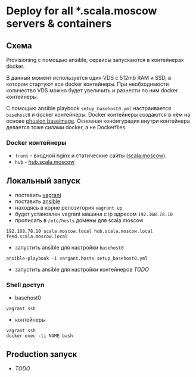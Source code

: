 # Deploy for all *.scala.moscow servers & containers


## Схема

Provisioning с помощью ansible, сервисы запускаются в контейнерах docker.

В данный момент используется один VDS с 512mb RAM и SSD, в котором стартуют все 
docker контейнеры. При необходимости количество VDS можно будет увеличить и 
разнести по ним docker контейнеры.

С помощью ansible playbook `setup_basehost0.yml` настраивается `basehost0` 
и docker контейнеры. Docker контейнеры создаются в нём на основе 
[phusion baseimage](https://github.com/phusion/baseimage-docker).
Основная конфигурация внутри контейнера делается тоже силами docker, 
а не Dockerfiles.

### Docker контейнеры

* `front` - входной nginx и 
  статические сайты 
  ([scala.moscow](https://github.com/scala-moscow/scala.moscow)).
* `hub` - [hub.scala.moscow](https://github.com/scala-moscow/hub.scala.moscow)


## Локальный запуск

* поставить [vagrant](https://www.vagrantup.com/downloads.html)
* поставить [ansible](http://docs.ansible.com/intro_installation.html#installation)
* находясь в корне репозитория `vagrant up`
* будет установлен vagrant машина с ip адресом `192.168.78.10`
* прописать в `/etc/hosts` домены для scala.moscow
```
192.168.78.10 scala.moscow.local hub.scala.moscow.local feed.scala.moscow.local
```

* запустить ansible для настройки `basehost0`
```
ansible-playbook -i vargant.hosts setup_basehost0.yml
```

* запустить ansible для настройки контейнеров *TODO*

### Shell доступ

* basehost0
```
vagrant ssh
```

* контейнеры
```
vagrant ssh
docker exec -ti NAME bash
```

## Production запуск

* *TODO*
